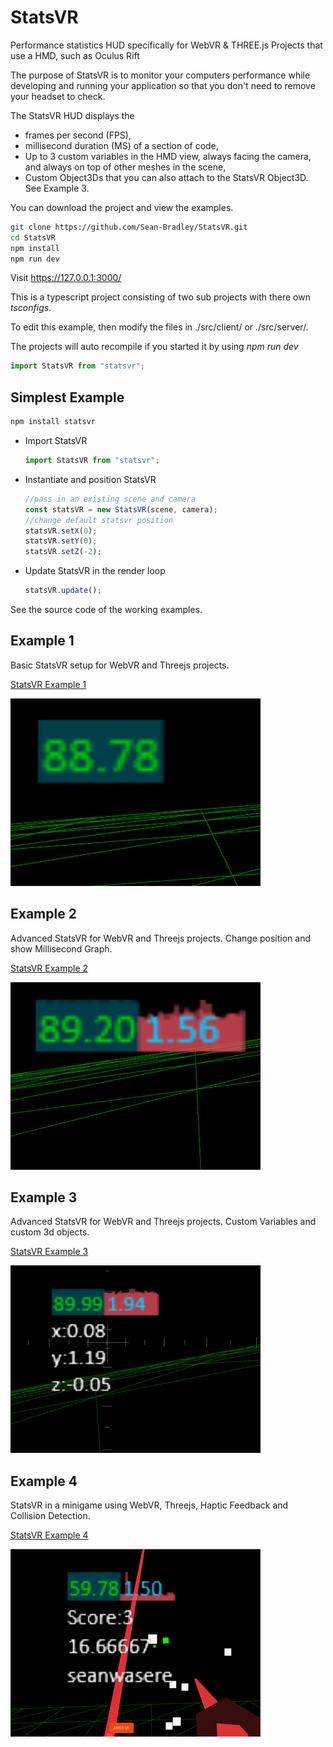 # StatsVR

Performance statistics HUD specifically for WebVR &amp; THREE.js Projects that use a HMD, such as Oculus Rift

The purpose of StatsVR is to monitor your computers performance while developing and running your application so that you don't need to remove your headset to check.

The StatsVR HUD displays the

- frames per second (FPS),
- millisecond duration (MS) of a section of code,
- Up to 3 custom variables in the HMD view, always facing the camera, and always on top of other meshes in the scene,
- Custom Object3Ds that you can also attach to the StatsVR Object3D. See Example 3.

You can download the project and view the examples.

```bash
git clone https://github.com/Sean-Bradley/StatsVR.git
cd StatsVR
npm install
npm run dev
```

Visit https://127.0.0.1:3000/

This is a typescript project consisting of two sub projects with there own _tsconfigs_.

To edit this example, then modify the files in ./src/client/ or ./src/server/.

The projects will auto recompile if you started it by using _npm run dev_

```javascript
import StatsVR from "statsvr";
```

## Simplest Example

```bash
npm install statsvr
```

- Import StatsVR
  ```javascript
  import StatsVR from "statsvr";
  ```
- Instantiate and position StatsVR
  ```javascript
  //pass in an existing scene and camera
  const statsVR = new StatsVR(scene, camera);
  //change default statsvr position
  statsVR.setX(0);
  statsVR.setY(0);
  statsVR.setZ(-2);
  ```
- Update StatsVR in the render loop
  ```javascript
  statsVR.update();
  ```

See the source code of the working examples.

## Example 1

Basic StatsVR setup for WebVR and Threejs projects.

[StatsVR Example 1](https://sbcode.net/threejs/statsvr-1/)

[![StatsVR Example 1](./dist/client/img/demo1.gif)](https://sbcode.net/threejs/statsvr-1/)

## Example 2

Advanced StatsVR for WebVR and Threejs projects. Change position and show Millisecond Graph.

[StatsVR Example 2](https://sbcode.net/threejs/statsvr-2/)

[![StatsVR Example 2](./dist/client/img/demo2.gif)](https://sbcode.net/threejs/statsvr-2/)

## Example 3

Advanced StatsVR for WebVR and Threejs projects. Custom Variables and custom 3d objects.

[StatsVR Example 3](https://sbcode.net/threejs/statsvr-3/)

[![StatsVR Example 3](./dist/client/img/demo3.gif)](https://sbcode.net/threejs/statsvr-3/)

## Example 4

StatsVR in a minigame using WebVR, Threejs, Haptic Feedback and Collision Detection.

[StatsVR Example 4](https://sbcode.net/threejs/statsvr-4/)

[![StatsVR Example 4](./dist/client/img/demo4.gif)](https://sbcode.net/threejs/statsvr-4/)

<!-- ## Video Tutorial of using StatsVR
[![StatsVR Tutorial for WebVR and ThreeJS projects](https://img.youtube.com/vi/TZNZoaiTUwg/0.jpg)](https://www.youtube.com/watch?v=TZNZoaiTUwg) -->

<!-- ## StatsVR GitHub Repository
https://github.com/Sean-Bradley/StatsVR -->

<!-- ## StatsVR Examples,
https://sean-bradley.github.io/StatsVR/  -->
<!--
## Initial Setup
Download statsvr.js, save it, and include reference to script in your html head. eg

``<script type="text/javascript" src="statsvr.min.js"></script>`` -->

<!-- Create global variables
```javascript
var camera, scene, renderer;  // these are commonly used THREE.js variables and may already exist in your project
var statsVR; // create your global statsvr variable. I named mine statsVR

function init(){
	// existing THREE.js and webvr setup goes here
	// then after you've instantiated the THREE.js renderer, scene and camera objects,
	statsVR = new StatsVR(scene, camera);  // pass your scene and camera objects to the StatsVR constructor
}
init();
```

## Showing the Default FPS Counter and Graph
![Default FPS Counter and Graph](docs/img/statsVR_FPS.jpg)

To show the default StatsVR FPS counter and graph, add the line
``statsVR.update();``
anywhere inside your THREE.js render or animation loop.

eg,
```javascript
function render() {
	// your existing animation magic

	statsVR.update();  // required anywhere within the loop

	renderer.render(scene, camera)
}
renderer.animate(render);
```

## Showing the FPS and also the optional MS Counters and Graphs
![FPS and Optional MS Counters and Graphs](docs/img/statsVR_FPS_MS.jpg)

To show the StatsVR FPS along with the optional MS counter and graph, also add the lines

```javascript
statsVR.msStart();
//code you want to monitor the MS duration of goes here
statsVR.msEnd();
```

anywhere inside your THREE.js render or animation loop.

eg,
```javascript
function render() {
	// your existing animation magic
	statsVR.msStart(); // starts the MS monitor timespan
	// specific code you want to monitor the MS duration of goes here
	statsVR.msEnd(); // ends the MS monitor timespan

	statsVR.update(); //required anywhere within the loop

	renderer.render(scene, camera)
}
renderer.animate(render);
```
or, if you want to check the MS duration of your entire render or animation loop, put the ``msStart()`` and ``msEnd()`` procedure calls at the beginning and end of your entire render loop.
eg,
```javascript
function render() {
	statsVR.msStart(); // starts the MS monitor timespan

	// your existing animation magic

	statsVR.update();  // required anywhere within the loop

	renderer.render(scene, camera)

	statsVR.msEnd(); // end the MS monitor timespan
}
renderer.animate(render);
```


### Also Show the optional custom fields along with the usual FPS and optional MS Counters and Graphs.
![FPS, MS and Custom fields](docs/img/statsVR_FPS_MS_3Customs.jpg)

You can also show up to 3 extra custom values in the display, such as values you may want to track during execution of your program.
eg, anywhere witihn your render loop,
```javascript
statsVR.setCustom1(myVar);
statsVR.setCustom2(anotherVar);
statsVR.setCustom3(optionalyAnyOtherVarYouWantToMonitor);
```


### Customising the StatsVR position inside the HMD view
The default panel is shown at offset
```javascript
X = 0,
Y = 1.5,
Z = -5
```
from the camera position and rotation in the THREE.js worldspace.
You can modify those defaults if you want, eg, after you initialise the StatsVR object, you can change it's display coordinates.
```
statsVR.setX(1);
statsVR.setY(0);
statsVR.setZ(-10);
```


The benefit of using StatsVR is that you don't need to remove the HMD to view the FPS or any other custom variable you want to monitor.


### Set Visibility
```javascript
statsVR.setEnabled(true);  //visible, default
statsVR.setEnabled(false); //hidden
```
Note that the StatsVR is still in memory and may still be updated by your code.
StatsVR was originally written as as a debug tool, so you will get slightly better performance by removing StatsVR once you are satisified with your performance of your code or when compiling your production build.


 -->
